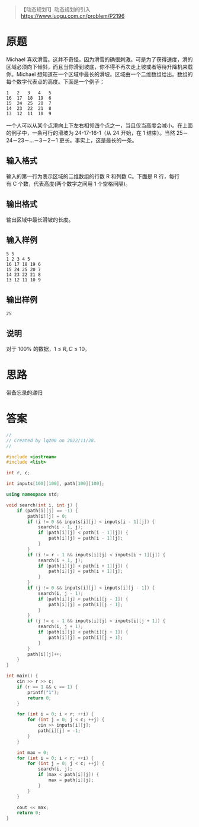 > 【动态规划1】动态规划的引入
> https://www.luogu.com.cn/problem/P2196

# 原题

Michael 喜欢滑雪。这并不奇怪，因为滑雪的确很刺激。可是为了获得速度，滑的区域必须向下倾斜，而且当你滑到坡底，你不得不再次走上坡或者等待升降机来载你。Michael 想知道在一个区域中最长的滑坡。区域由一个二维数组给出。数组的每个数字代表点的高度。下面是一个例子：

```
1   2   3   4   5
16  17  18  19  6
15  24  25  20  7
14  23  22  21  8
13  12  11  10  9
```

一个人可以从某个点滑向上下左右相邻四个点之一，当且仅当高度会减小。在上面的例子中，一条可行的滑坡为 24-17-16-1（从 24 开始，在 1 结束）。当然 25－24－23－…－3－2－1 更长。事实上，这是最长的一条。

## 输入格式

输入的第一行为表示区域的二维数组的行数 R 和列数 C。下面是 R 行，每行有 C 个数，代表高度(两个数字之间用 1 个空格间隔)。

## 输出格式

输出区域中最长滑坡的长度。

## 输入样例

```
5 5
1 2 3 4 5
16 17 18 19 6
15 24 25 20 7
14 23 22 21 8
13 12 11 10 9
```

## 输出样例

```
25
```

## 说明

对于 100% 的数据，$1\leq R,C\leq 10$。

# 思路

带备忘录的递归

# 答案

```c++
//
// Created by lq200 on 2022/11/28.
//

#include <iostream>
#include <list>

int r, c;

int inputs[100][100], path[100][100];

using namespace std;

void search(int i, int j) {
    if (path[i][j] == -1) {
        path[i][j] = 0;
        if (i != 0 && inputs[i][j] < inputs[i - 1][j]) {
            search(i - 1, j);
            if (path[i][j] < path[i - 1][j]) {
                path[i][j] = path[i - 1][j];
            }
        }
        if (i != r - 1 && inputs[i][j] < inputs[i + 1][j]) {
            search(i + 1, j);
            if (path[i][j] < path[i + 1][j]) {
                path[i][j] = path[i + 1][j];
            }
        }
        if (j != 0 && inputs[i][j] < inputs[i][j - 1]) {
            search(i, j - 1);
            if (path[i][j] < path[i][j - 1]) {
                path[i][j] = path[i][j - 1];
            }
        }
        if (j != c - 1 && inputs[i][j] < inputs[i][j + 1]) {
            search(i, j + 1);
            if (path[i][j] < path[i][j + 1]) {
                path[i][j] = path[i][j + 1];
            }
        }
        path[i][j]++;
    }
}

int main() {
    cin >> r >> c;
    if (r == 1 && c == 1) {
        printf("1");
        return 0;
    }

    for (int i = 0; i < r; ++i) {
        for (int j = 0; j < c; ++j) {
            cin >> inputs[i][j];
            path[i][j] = -1;
        }
    }

    int max = 0;
    for (int i = 0; i < r; ++i) {
        for (int j = 0; j < c; ++j) {
            search(i, j);
            if (max < path[i][j]) {
                max = path[i][j];
            }
        }
    }

    cout << max;
    return 0;
}
```
```